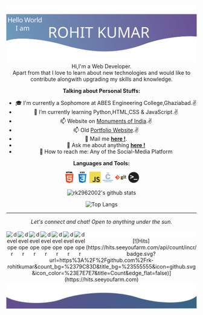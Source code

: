 <div style="text-align:center"><img src="readme_files/TOP.svg" alt="Rohit Kumar"><div>
Hi,I'm a Web Developer.<br>Apart from that I love to learn about new technologies and would like to contribute alongwith upgrading my skills and knowledge.

**Talking about Personal Stuffs:**

- 🎓 I'm currently a Sophomore at ABES Engineering College,Ghaziabad.✌
- 🔎 I’m currently learning Python,HTML,CSS & JavaScript.✌
- 📫 Website on [Monuments of India](https://moi.rohitkumar.online).✌
- 📫 Old [Portfolio Website](https://old.rohitkumar.online).✌
- 💬 Mail me  [**here !**]( mailto:r.k2962002@gmail.com).
- 💬 Ask me about anything [**here !**](https://github.com/rk2962002/rk2962002/issues)
- 💬 How to reach me: Any of the Social-Media Platform <br>

**Languages and Tools:**

<code><img height="30" src="https://raw.githubusercontent.com/github/explore/80688e429a7d4ef2fca1e82350fe8e3517d3494d/topics/html/html.png"></code>
<code><img height="30" src="https://raw.githubusercontent.com/github/explore/80688e429a7d4ef2fca1e82350fe8e3517d3494d/topics/css/css.png"></code>
<code><img height="30" src="https://raw.githubusercontent.com/github/explore/80688e429a7d4ef2fca1e82350fe8e3517d3494d/topics/javascript/javascript.png"></code>
<code><img height="30" src="https://raw.githubusercontent.com/github/explore/80688e429a7d4ef2fca1e82350fe8e3517d3494d/topics/c/c.png"></code>
<code><img height="30" src="https://raw.githubusercontent.com/github/explore/80688e429a7d4ef2fca1e82350fe8e3517d3494d/topics/git/git.png"></code>
<code><img height="30" src="https://raw.githubusercontent.com/github/explore/80688e429a7d4ef2fca1e82350fe8e3517d3494d/topics/terminal/terminal.png"></code>

![rk2962002's github stats](https://github-readme-stats.vercel.app/api?username=rk-rohitkumar&show_icons=true&theme=Gradient)

![Top Langs](https://github-readme-stats.vercel.app/api/top-langs/?username=rk-rohitkumar&layout=compact)

<hr>
<div style="text-align:center;"><i>Let's connect and chat! Open to anything under the sun.</i><div><br>
  <div style="text-align:center;background-color:white;">
  <a href="https://rebrand.ly/rk/github">
  <img align="left" alt="developer" width="30px" src="https://cdn.jsdelivr.net/npm/simple-icons@v3/icons/github.svg" /></a>
  <a href="https://rebrand.ly/rk/facebook">
  <img align="left" alt="developer" width="30px" src="https://cdn.jsdelivr.net/npm/simple-icons@v3/icons/facebook.svg" /></a>
  <a href="https://rebrand.ly/rk/twitter">
  <img align="left" alt="developer" width="30px" src="https://cdn.jsdelivr.net/npm/simple-icons@v3/icons/twitter.svg" /></a>
  <a href="https://rebrand.ly/rk/linkedin">
  <img align="left" alt="developer" width="30px" src="https://cdn.jsdelivr.net/npm/simple-icons@v3/icons/linkedin.svg" /></a>
  <a href="https://rebrand.ly/rk/instagram">
  <img align="left" alt="developer" width="30px" src="https://cdn.jsdelivr.net/npm/simple-icons@v3/icons/instagram.svg" /></a>
  <a href="https://rebrand.ly/rk/discord">
  <img align="left" alt="developer" width="30px" src="https://cdn.jsdelivr.net/npm/simple-icons@v3/icons/discord.svg" /></a>
  <a href="https://rebrand.ly/rk/whatapp">
  <img align="left" alt="developer" width="30px" src="https://cdn.jsdelivr.net/npm/simple-icons@v3/icons/whatsapp.svg" /></a><br></div>
    [![Hits](https://hits.seeyoufarm.com/api/count/incr/badge.svg?url=https%3A%2F%2Fgithub.com%2Frk-rohitkumar&count_bg=%2379C83D&title_bg=%23555555&icon=github.svg&icon_color=%23E7E7E7&title=Count&edge_flat=false)](https://hits.seeyoufarm.com)

<div style="text-align:center"><img src="readme_files/BOTTOM.svg" alt="Rohit Kumar">
